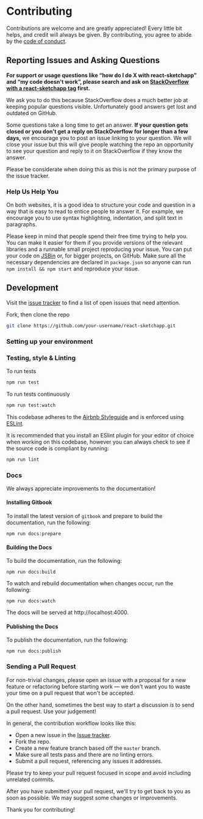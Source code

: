 # Contributing

Contributions are welcome and are greatly appreciated! Every little bit helps, and credit will always be given. By contributing, you agree to abide by the [code of conduct](https://github.com/airbnb/react-sketchapp/blob/master/CODE_OF_CONDUCT.md).

## Reporting Issues and Asking Questions

**For support or usage questions like “how do I do X with react-sketchapp” and “my code doesn't work”, please search and ask on [StackOverflow with a react-sketchapp tag](http://stackoverflow.com/questions/tagged/react-sketchapp?sort=votes&pageSize=50) first.**

We ask you to do this because StackOverflow does a much better job at keeping popular questions visible. Unfortunately good answers get lost and outdated on GitHub.

Some questions take a long time to get an answer. **If your question gets closed or you don't get a reply on StackOverflow for longer than a few days,** we encourage you to post an issue linking to your question. We will close your issue but this will give people watching the repo an opportunity to see your question and reply to it on StackOverflow if they know the answer.

Please be considerate when doing this as this is not the primary purpose of the issue tracker.

### Help Us Help You

On both websites, it is a good idea to structure your code and question in a way that is easy to read to entice people to answer it. For example, we encourage you to use syntax highlighting, indentation, and split text in paragraphs.

Please keep in mind that people spend their free time trying to help you. You can make it easier for them if you provide versions of the relevant libraries and a runnable small project reproducing your issue. You can put your code on [JSBin](http://jsbin.com) or, for bigger projects, on GitHub. Make sure all the necessary dependencies are declared in `package.json` so anyone can run `npm install && npm start` and reproduce your issue.

## Development

Visit the [issue tracker](https://github.com/airbnb/react-sketchapp/issues) to find a list of open issues that need attention.

Fork, then clone the repo

```bash
git clone https://github.com/your-username/react-sketchapp.git
```

### Setting up your environment

### Testing, style & Linting

To run tests

```bash
npm run test
```

To run tests continuously

```bash
npm run test:watch
```

This codebase adheres to the [Airbnb Styleguide](https://github.com/airbnb/javascript) and is enforced using [ESLint](http://eslint.org/).

It is recommended that you install an ESlint plugin for your editor of choice when working on this codebase, however you can always check to see if the source code is compliant by running:

```bash
npm run lint
```

### Docs

We always appreciate improvements to the documentation!

#### Installing Gitbook

To install the latest version of `gitbook` and prepare to build the documentation, run the following:

```
npm run docs:prepare
```

#### Building the Docs

To build the documentation, run the following:

```
npm run docs:build
```

To watch and rebuild documentation when changes occur, run the following:

```
npm run docs:watch
```

The docs will be served at http://localhost:4000.

#### Publishing the Docs

To publish the documentation, run the following:

```
npm run docs:publish
```

### Sending a Pull Request

For non-trivial changes, please open an issue with a proposal for a new feature or refactoring before starting work — we don't want you to waste your time on a pull request that won't be accepted.

On the other hand, sometimes the best way to start a discussion _is_ to send a pull request. Use your judgement!

In general, the contribution workflow looks like this:

- Open a new issue in the [Issue tracker](https://github.com/airbnb/react-sketchapp/issues).
- Fork the repo.
- Create a new feature branch based off the `master` branch.
- Make sure all tests pass and there are no linting errors.
- Submit a pull request, referencing any issues it addresses.

Please try to keep your pull request focused in scope and avoid including unrelated commits.

After you have submitted your pull request, we'll try to get back to you as soon as possible. We may suggest some changes or improvements.

Thank you for contributing!
